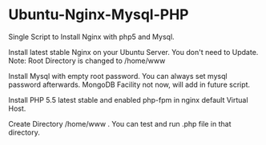 Ubuntu-Nginx-Mysql-PHP
======================

Single Script to Install Nginx with php5 and Mysql.

Install latest stable Nginx on your Ubuntu Server. You don't need to Update.
Note: Root Directory is changed to /home/www

Install Mysql with empty root password. You can always set mysql password afterwards.
MongoDB Facility not now, will add in future script.

Install PHP 5.5 latest stable and enabled php-fpm in nginx default Virtual Host.

Create Directory /home/www . You can test and run .php file in that directory.

